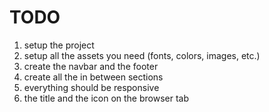 # TODO

1. setup the project
2. setup all the assets you need (fonts, colors, images, etc.)
3. create the navbar and the footer
4. create all the in between sections
5. everything should be responsive
6. the title and the icon on the browser tab
